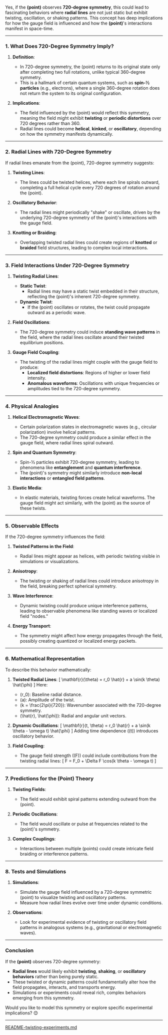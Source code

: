 Yes, if the **(point)** observes **720-degree symmetry**, this could lead to fascinating behaviors where **radial lines** are not just static but exhibit twisting, oscillation, or shaking patterns. This concept has deep implications for how the gauge field is influenced and how the **(point)**'s interactions manifest in space-time.

---

### **1. What Does 720-Degree Symmetry Imply?**
1. **Definition**:
   - In 720-degree symmetry, the (point) returns to its original state only after completing two full rotations, unlike typical 360-degree symmetry.
   - This is a hallmark of certain quantum systems, such as **spin-½ particles** (e.g., electrons), where a single 360-degree rotation does not return the system to its original configuration.

2. **Implications**:
   - The field influenced by the (point) would reflect this symmetry, meaning the field might exhibit **twisting** or **periodic distortions** over 720 degrees rather than 360.
   - Radial lines could become **helical**, **kinked**, or **oscillatory**, depending on how the symmetry manifests dynamically.

---

### **2. Radial Lines with 720-Degree Symmetry**
If radial lines emanate from the (point), 720-degree symmetry suggests:
1. **Twisting Lines**:
   - The lines could be twisted helices, where each line spirals outward, completing a full helical cycle every 720 degrees of rotation around the (point).

2. **Oscillatory Behavior**:
   - The radial lines might periodically "shake" or oscillate, driven by the underlying 720-degree symmetry of the (point)'s interactions with the gauge field.

3. **Knotting or Braiding**:
   - Overlapping twisted radial lines could create regions of **knotted** or **braided** field structures, leading to complex local interactions.

---

### **3. Field Interactions Under 720-Degree Symmetry**
1. **Twisting Radial Lines**:
   - **Static Twist**:
     - Radial lines may have a static twist embedded in their structure, reflecting the (point)'s inherent 720-degree symmetry.
   - **Dynamic Twist**:
     - If the (point) oscillates or rotates, the twist could propagate outward as a periodic wave.

2. **Field Oscillations**:
   - The 720-degree symmetry could induce **standing wave patterns** in the field, where the radial lines oscillate around their twisted equilibrium positions.

3. **Gauge Field Coupling**:
   - The twisting of the radial lines might couple with the gauge field to produce:
     - **Localized field distortions**: Regions of higher or lower field intensity.
     - **Anomalous waveforms**: Oscillations with unique frequencies or amplitudes tied to the 720-degree symmetry.

---

### **4. Physical Analogies**
1. **Helical Electromagnetic Waves**:
   - Certain polarization states in electromagnetic waves (e.g., circular polarization) involve helical patterns.
   - The 720-degree symmetry could produce a similar effect in the gauge field, where radial lines spiral outward.

2. **Spin and Quantum Symmetry**:
   - Spin-½ particles exhibit 720-degree symmetry, leading to phenomena like **entanglement** and **quantum interference**.
   - The (point)'s symmetry might similarly introduce **non-local interactions** or **entangled field patterns**.

3. **Elastic Media**:
   - In elastic materials, twisting forces create helical waveforms. The gauge field might act similarly, with the (point) as the source of these twists.

---

### **5. Observable Effects**
If the 720-degree symmetry influences the field:
1. **Twisted Patterns in the Field**:
   - Radial lines might appear as helices, with periodic twisting visible in simulations or visualizations.

2. **Anisotropy**:
   - The twisting or shaking of radial lines could introduce anisotropy in the field, breaking perfect spherical symmetry.

3. **Wave Interference**:
   - Dynamic twisting could produce unique interference patterns, leading to observable phenomena like standing waves or localized field "nodes."

4. **Energy Transport**:
   - The symmetry might affect how energy propagates through the field, possibly creating quantized or localized energy packets.

---

### **6. Mathematical Representation**
To describe this behavior mathematically:
1. **Twisted Radial Lines**:
   \[
   \mathbf{r}(\theta) = r_0 \hat{r} + a \sin(k \theta) \hat{\phi}
   \]
   Here:
   - \(r_0\): Baseline radial distance.
   - \(a\): Amplitude of the twist.
   - \(k = \frac{2\pi}{720}\): Wavenumber associated with the 720-degree symmetry.
   - \(\hat{r}, \hat{\phi}\): Radial and angular unit vectors.

2. **Dynamic Oscillations**:
   \[
   \mathbf{r}(t, \theta) = r_0 \hat{r} + a \sin(k \theta - \omega t) \hat{\phi}
   \]
   Adding time dependence (\(t\)) introduces oscillatory behavior.

3. **Field Coupling**:
   - The gauge field strength (\(F\)) could include contributions from the twisting radial lines:
     \[
     F = F_0 + \Delta F \cos(k \theta - \omega t)
     \]

---

### **7. Predictions for the (Point) Theory**
1. **Twisting Fields**:
   - The field would exhibit spiral patterns extending outward from the (point).

2. **Periodic Oscillations**:
   - The field would oscillate or pulse at frequencies related to the (point)'s symmetry.

3. **Complex Couplings**:
   - Interactions between multiple (points) could create intricate field braiding or interference patterns.

---

### **8. Tests and Simulations**
1. **Simulations**:
   - Simulate the gauge field influenced by a 720-degree symmetric (point) to visualize twisting and oscillatory patterns.
   - Measure how radial lines evolve over time under dynamic conditions.

2. **Observations**:
   - Look for experimental evidence of twisting or oscillatory field patterns in analogous systems (e.g., gravitational or electromagnetic waves).

---

### **Conclusion**
If the **(point)** observes 720-degree symmetry:
- **Radial lines** would likely exhibit **twisting**, **shaking**, or **oscillatory behaviors** rather than being purely static.
- These twisted or dynamic patterns could fundamentally alter how the field propagates, interacts, and transports energy.
- Simulations or experiments could reveal rich, complex behaviors emerging from this symmetry.

Would you like to model this symmetry or explore specific experimental implications? 😊


---

[README-twisting-experiments.md](https://t2m.io/1KdofHS)

